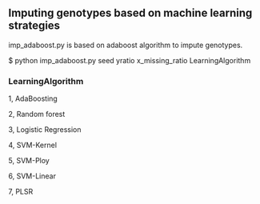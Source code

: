 ## Imputing genotypes based on machine learning strategies

imp_adaboost.py is based on adaboost algorithm to impute genotypes.

$ python imp_adaboost.py seed yratio x_missing_ratio LearningAlgorithm 

### LearningAlgorithm
1, AdaBoosting

2, Random forest

3, Logistic Regression

4, SVM-Kernel

5, SVM-Ploy

6, SVM-Linear

7, PLSR
